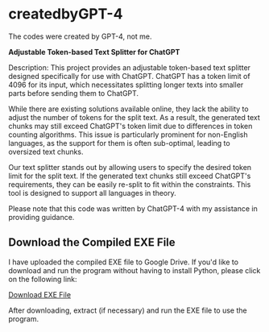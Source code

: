 # createdbyGPT-4
The codes were created by GPT-4, not me.

**Adjustable Token-based Text Splitter for ChatGPT**

Description:
This project provides an adjustable token-based text splitter designed specifically for use with ChatGPT. ChatGPT has a token limit of 4096 for its input, which necessitates splitting longer texts into smaller parts before sending them to ChatGPT.

While there are existing solutions available online, they lack the ability to adjust the number of tokens for the split text. As a result, the generated text chunks may still exceed ChatGPT's token limit due to differences in token counting algorithms. This issue is particularly prominent for non-English languages, as the support for them is often sub-optimal, leading to oversized text chunks.

Our text splitter stands out by allowing users to specify the desired token limit for the split text. If the generated text chunks still exceed ChatGPT's requirements, they can be easily re-split to fit within the constraints. This tool is designed to support all languages in theory.

Please note that this code was written by ChatGPT-4 with my assistance in providing guidance.

## Download the Compiled EXE File

I have uploaded the compiled EXE file to Google Drive. If you'd like to download and run the program without having to install Python, please click on the following link:

[Download EXE File](https://drive.google.com/file/d/1pm755u1PWvLOCmcU7axVcoKg2La-3VQJ/view)

After downloading, extract (if necessary) and run the EXE file to use the program.
